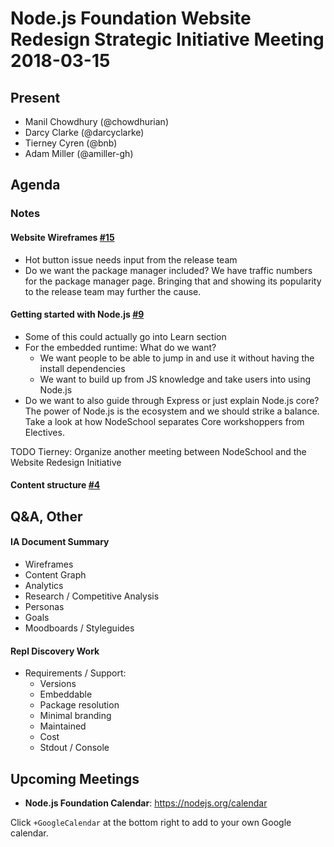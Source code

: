 # Node.js Foundation Website Redesign Strategic Initiative Meeting 2018-03-15

## Present
* Manil Chowdhury (@chowdhurian)
* Darcy Clarke (@darcyclarke)
* Tierney Cyren (@bnb)
* Adam Miller (@amiller-gh)

## Agenda

### Notes

#### Website Wireframes [#15](https://github.com/nodejs/website-redesign/issues/15)
* Hot button issue needs input from the release team
* Do we want the package manager included? We have traffic numbers for the package manager page. Bringing that and showing its popularity to the release team may further the cause.

#### Getting started with Node.js [#9](https://github.com/nodejs/website-redesign/issues/9)
* Some of this could actually go into Learn section
* For the embedded runtime: What do we want?
  * We want people to be able to jump in and use it without having the install dependencies
  * We want to build up from JS knowledge and take users into using Node.js
* Do we want to also guide through Express or just explain Node.js core? The power of Node.js is the ecosystem and we should strike a balance. Take a look at how NodeSchool separates Core workshoppers from Electives.

TODO Tierney: Organize another meeting between NodeSchool and the Website Redesign Initiative

#### Content structure [#4](https://github.com/nodejs/website-redesign/issues/4)

## Q&A, Other

#### IA Document Summary
* Wireframes
* Content Graph
* Analytics
* Research / Competitive Analysis
* Personas
* Goals
* Moodboards / Styleguides

#### Repl Discovery Work
* Requirements / Support:
  * Versions
  * Embeddable
  * Package resolution
  * Minimal branding
  * Maintained
  * Cost
  * Stdout / Console

## Upcoming Meetings

* **Node.js Foundation Calendar**: https://nodejs.org/calendar

Click `+GoogleCalendar` at the bottom right to add to your own Google calendar.
